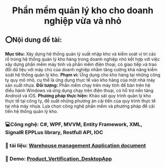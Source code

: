 # <div align="center">Phần mềm quản lý kho cho doanh nghiệp vừa và nhỏ</div>

## ⭕Nội dung đề tài: 
**Mục tiêu:** Xây dựng hệ thống quản lý xuất nhập kho và kiểm soát vị trí các rổ trong hệ thống quản lý kho hàng trong doanh nghiệp nhỏ kết hợp với việc xây dựng phần mềm máy tính và phần mềm điện thoại, có giao tiếp và trao đổi dữ liệu với máy chủ của doanh nghiệp nhằm tăng cường khả năng kiểm soát hệ thống quản lý kho. 
**Phạm vi:** Ứng dụng cho kho hàng tại những công ty quy mô nhỏ, cụ thể là ứng dụng thực tế vào kho hàng của một nhà máy sản xuất nhựa.
**Đối tượng:** Phần mềm chạy trên máy tính để bàn trên hệ điều hành Windows và ứng dụng chạy trên điện thoại, có hỗ trợ nền tảng Android và iOS.
**Phương pháp thực hiện:**  Khảo sát quy trình quản lý kho thực tế tại công ty, đề xuất những phương án cải tiến của quy trình thực tế tại nhà máy nhựa. Lựa chọn công nghệ phần mềm và phương pháp để cải tiến hệ thống quản lý kho.

### 💻Công nghệ: C#, WPF, MVVM, Entity Framework, XML, SignalR EPPLus library, Restfull API, IOC

### 📰 tài liệu: <a href="[https://www.youtube.com/watch?v=cJdSNVObI3s](https://docs.google.com/document/d/13omfPOKXVdKNevfmOzXdDiz1iWZ8hwlh/edit)" target="_blank">Warehouse management Application document</a>

### 🔗 Demo: <a href="[https://www.youtube.com/watch?v=cJdSNVObI3s](https://l.facebook.com/l.php?u=https%3A%2F%2Fyoutu.be%2FL_-mhe4PxEY&h=AT2B7dQyT6sLpV5LWAsEIc9-y80c7MWfX4uwcNbYWPfQninhUt32Slz1FBx2WqdDO2HJUefv9G9xFXEyebDM8wM4GISF3vNdOe-7F9llad29K8avJWROLDDUvJbdjCGqmdyzdceL3QYncClJNern&s=1)" target="_blank">Product_Vertification_DesktopApp</a>
